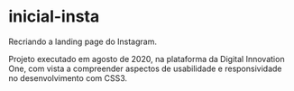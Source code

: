 # inicial-insta
Recriando a landing page do Instagram.

Projeto executado em agosto de 2020, na plataforma da Digital Innovation One, com vista a compreender aspectos de usabilidade e responsividade no desenvolvimento com CSS3.
